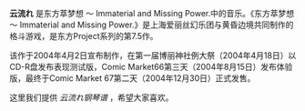 

**云流れ** 是东方萃梦想 ～ Immaterial and Missing Power.中的音乐。《东方萃梦想 ～ Immaterial and
Missing Power.》是上海爱丽丝幻乐团与黄昏边境共同制作的格斗游戏，是东方Project系列的第7.5作。

  
该作于2004年4月2日宣布制作，在第一届博丽神社例大祭（2004年4月18日）以CD-R盘发布表现测试版，Comic
Market66第三天（2004年8月15日）发布体验版，最终于Comic Market 67第二天（2004年12月30日）正式发售。

  
这里我们提供 _云流れ钢琴谱_ ，希望大家喜欢。

